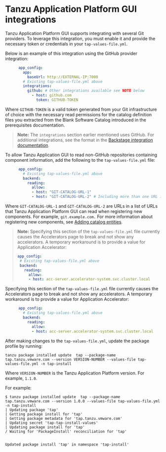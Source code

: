 # Tanzu Application Platform GUI integrations

Tanzu Application Platform GUI supports integrating with several Git providers.
To leverage this integration, you must enable it and provide the necessary token or credentials in
your `tap-values-file.yml`.

Below is an example of this integration using the GitHub provider integration:

```yaml
      app_config:
        app:
          baseUrl: http://EXTERNAL-IP:7000
        # Existing tap-values-file.yml above
        integrations:
          github: # Other integrations available see NOTE below
            - host: github.com
              token: GITHUB-TOKEN
```

Where `GITHUB-TOKEN` is a valid token generated from your Git infrastructure of choice with the
necessary read permissions for the catalog definition files you extracted from the Blank Software Catalog
introduced in the prerequisites documentation.

>**Note:** The `integrations` section earlier mentioned uses GitHub. For additional integrations,
see the format in the [Backstage integration documentation](https://backstage.io/docs/integrations/).

To allow Tanzu Application GUI to read non-GitHub repositories containing component information,
add the following to the `tap-values-file.yml` file:

```yaml
      app_config:
        # Existing tap-values-file.yml above
        backend:
          reading:
            allow:
            - host: "GIT-CATALOG-URL-1"
            - host: "GIT-CATALOG-URL-2" # Including more than one URL is optional
```

Where `GIT-CATALOG-URL-1` and `GIT-CATALOG-URL-2` are URLs in a list of URLs that
Tanzu Application Platform GUI can read when registering new components.
For example, `git.example.com.`
For more information about registering new components, see
[Adding catalog entities](catalog/catalog-operations.html#add-cat-entities).
>**Note:** Specifying this section of the `tap-values-file.yml` file currently causes the Accelerators page to break and not show any accelerators. A temporary workaround is to provide a value for Application Accelerator:
> ```yaml
> app_config:
>  # Existing tap-values-file.yml above
>  backend:
>    reading:
>      allow:
>      - host: acc-server.accelerator-system.svc.cluster.local
>```

Specifying this section of the `tap-values-file.yml` file currently causes the Accelerators page to
break and not show any accelerators.
A temporary workaround is to provide a value for Application Accelerator:

```yaml
      app_config:
        # Existing tap-values-file.yml above
        backend:
          reading:
            allow:
            - host: acc-server.accelerator-system.svc.cluster.local
```

After making changes to the `tap-values-file.yml`, update the package profile by running:

```console
tanzu package installed update  tap --package-name tap.tanzu.vmware.com --version VERSION-NUMBER --values-file tap-values-file.yml -n tap-install
```

Where `VERSION-NUMBER` is the Tanzu Application Platform version. For example, `1.1.0`.

For example:

```console
$ tanzu package installed update  tap --package-name tap.tanzu.vmware.com --version 1.0.0 --values-file tap-values-file.yml -n tap-install
| Updating package 'tap'
| Getting package install for 'tap'
| Getting package metadata for 'tap.tanzu.vmware.com'
| Updating secret 'tap-tap-install-values'
| Updating package install for 'tap'
/ Waiting for 'PackageInstall' reconciliation for 'tap'


Updated package install 'tap' in namespace 'tap-install'
```
